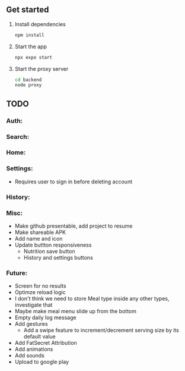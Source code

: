## Get started

1. Install dependencies

   ```bash
   npm install
   ```

2. Start the app

   ```bash
   npx expo start
   ```

3. Start the proxy server
   ```bash
   cd backend
   node proxy
   ```


## TODO
### Auth:

### Search:

### Home:

### Settings:
- Requires user to sign in before deleting account

### History:

### Misc:
- Make github presentable, add project to resume
- Make shareable APK
- Add name and icon
- Update buttton responsiveness 
   - Nutrition save button
   - History and settings buttons

### Future:
- Screen for no results
- Optimze reload logic
- I don't think we need to store Meal type inside any other types, investigate that
- Maybe make meal menu slide up from the bottom
- Empty daily log message
- Add gestures
   - Add a swipe feature to increment/decrement serving size by its default value
- Add FatSecret Attribution
- Add animations
- Add sounds
- Upload to google play